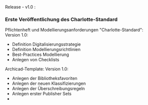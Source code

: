 Release - v1.0 :
### Erste Veröffentlichung des Charlotte-Standard


Pflichtenheft und Modellierungsanforderungen "Charlotte-Standard":
Version 1.0:
- Definition Digitalisierungsstrategie
- Definition Modellierungsrichtlinien
- Best-Practices Modellierung
- Anlegen von Checklists

Archicad-Template:
Version 1.0:
- Anlegen der Bibliotheksfavoriten
- Anlegen der neuen Klassifizierungen
- Anlegen der Überschreibungsregeln
- Anlegen erster Publisher Sets
- 
